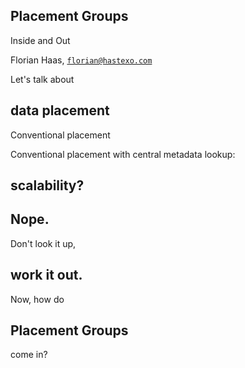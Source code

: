 ## Placement Groups
Inside and Out

Florian Haas, [`florian@hastexo.com`](mailto:florian@hastexo.com)


Let's talk about
## data placement


Conventional placement


Conventional placement with central metadata lookup:
## scalability?
## Nope. <!-- .element class="fragment stamp" -->


<!-- .slide: data-background-image="images/ceph-logo.svg" data-background-size="contain" -->
Don't look it up, <!-- .element class="fragment" -->
## work it out. <!-- .element class="fragment" -->


Now, how do
## Placement Groups
come in?
